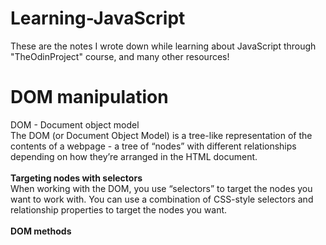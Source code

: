 # Learning-JavaScript
These are the notes I wrote down while learning about JavaScript through "TheOdinProject" course, and many other resources! <br>
# DOM manipulation 
DOM - Document object model <br>
The DOM (or Document Object Model) is a tree-like representation of the contents of a webpage - a tree of “nodes” with different relationships depending on how they’re arranged in the HTML document. <br>
<br>
<b>Targeting nodes with selectors</b> <br>
When working with the DOM, you use “selectors” to target the nodes you want to work with. You can use a combination of CSS-style selectors and relationship properties to target the nodes you want. <br>
<br>
<b>DOM methods</b> <br>
